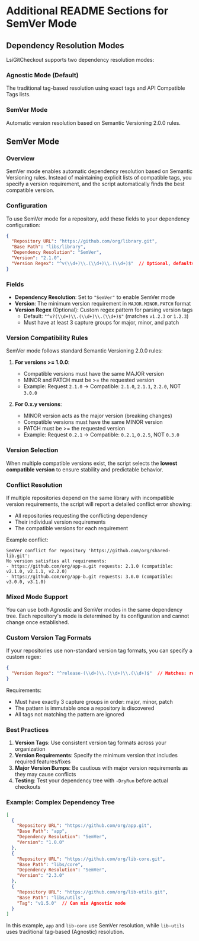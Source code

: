 # Additional README Sections for SemVer Mode

## Dependency Resolution Modes

LsiGitCheckout supports two dependency resolution modes:

### Agnostic Mode (Default)
The traditional tag-based resolution using exact tags and API Compatible Tags lists.

### SemVer Mode
Automatic version resolution based on Semantic Versioning 2.0.0 rules.

## SemVer Mode

### Overview
SemVer mode enables automatic dependency resolution based on Semantic Versioning rules. Instead of maintaining explicit lists of compatible tags, you specify a version requirement, and the script automatically finds the best compatible version.

### Configuration
To use SemVer mode for a repository, add these fields to your dependency configuration:

```json
{
  "Repository URL": "https://github.com/org/library.git",
  "Base Path": "libs/library",
  "Dependency Resolution": "SemVer",
  "Version": "2.1.0",
  "Version Regex": "^v(\\d+)\\.(\\d+)\\.(\\d+)$"  // Optional, defaults shown
}
```

### Fields
- **Dependency Resolution**: Set to `"SemVer"` to enable SemVer mode
- **Version**: The minimum version requirement in `MAJOR.MINOR.PATCH` format
- **Version Regex** (Optional): Custom regex pattern for parsing version tags
  - Default: `"^v?(\\d+)\\.(\\d+)\\.(\\d+)$"` (matches `v1.2.3` or `1.2.3`)
  - Must have at least 3 capture groups for major, minor, and patch

### Version Compatibility Rules

SemVer mode follows standard Semantic Versioning 2.0.0 rules:

1. **For versions >= 1.0.0**:
   - Compatible versions must have the same MAJOR version
   - MINOR and PATCH must be >= the requested version
   - Example: Request `2.1.0` → Compatible: `2.1.0`, `2.1.1`, `2.2.0`, NOT `3.0.0`

2. **For 0.x.y versions**:
   - MINOR version acts as the major version (breaking changes)
   - Compatible versions must have the same MINOR version
   - PATCH must be >= the requested version
   - Example: Request `0.2.1` → Compatible: `0.2.1`, `0.2.5`, NOT `0.3.0`

### Version Selection
When multiple compatible versions exist, the script selects the **lowest compatible version** to ensure stability and predictable behavior.

### Conflict Resolution
If multiple repositories depend on the same library with incompatible version requirements, the script will report a detailed conflict error showing:
- All repositories requesting the conflicting dependency
- Their individual version requirements
- The compatible versions for each requirement

Example conflict:
```
SemVer conflict for repository 'https://github.com/org/shared-lib.git':
No version satisfies all requirements:
- https://github.com/org/app-a.git requests: 2.1.0 (compatible: v2.1.0, v2.1.1, v2.2.0)
- https://github.com/org/app-b.git requests: 3.0.0 (compatible: v3.0.0, v3.1.0)
```

### Mixed Mode Support
You can use both Agnostic and SemVer modes in the same dependency tree. Each repository's mode is determined by its configuration and cannot change once established.

### Custom Version Tag Formats
If your repositories use non-standard version tag formats, you can specify a custom regex:

```json
{
  "Version Regex": "^release-(\\d+)\\.(\\d+)\\.(\\d+)$"  // Matches: release-1.2.3
}
```

Requirements:
- Must have exactly 3 capture groups in order: major, minor, patch
- The pattern is immutable once a repository is discovered
- All tags not matching the pattern are ignored

### Best Practices

1. **Version Tags**: Use consistent version tag formats across your organization
2. **Version Requirements**: Specify the minimum version that includes required features/fixes
3. **Major Version Bumps**: Be cautious with major version requirements as they may cause conflicts
4. **Testing**: Test your dependency tree with `-DryRun` before actual checkouts

### Example: Complex Dependency Tree

```json
[
  {
    "Repository URL": "https://github.com/org/app.git",
    "Base Path": "app",
    "Dependency Resolution": "SemVer",
    "Version": "1.0.0"
  },
  {
    "Repository URL": "https://github.com/org/lib-core.git",
    "Base Path": "libs/core",
    "Dependency Resolution": "SemVer",
    "Version": "2.3.0"
  },
  {
    "Repository URL": "https://github.com/org/lib-utils.git",
    "Base Path": "libs/utils",
    "Tag": "v1.5.0"  // Can mix Agnostic mode
  }
]
```

In this example, `app` and `lib-core` use SemVer resolution, while `lib-utils` uses traditional tag-based (Agnostic) resolution.